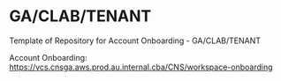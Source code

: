 # GA/CLAB/TENANT
Template of Repository for Account Onboarding - GA/CLAB/TENANT

Account Onboarding:
https://vcs.cnsga.aws.prod.au.internal.cba/CNS/workspace-onboarding